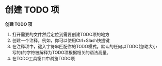 # 创建 TODO 项
**创建 TODO 项**

1. 打开需要的文件然后定位到需要创建TODO项的地方
2. 创建一个注释。例如，你可以使用Ctrl+Slash快捷键
3. 在注释项中，键入字符串匹配你的TODO模式。默认的任何以TODO(忽略大小写的)的字符被解释为TODO项根据相关的语法高量。
4. 在TODO工具窗口中浏览TODO项